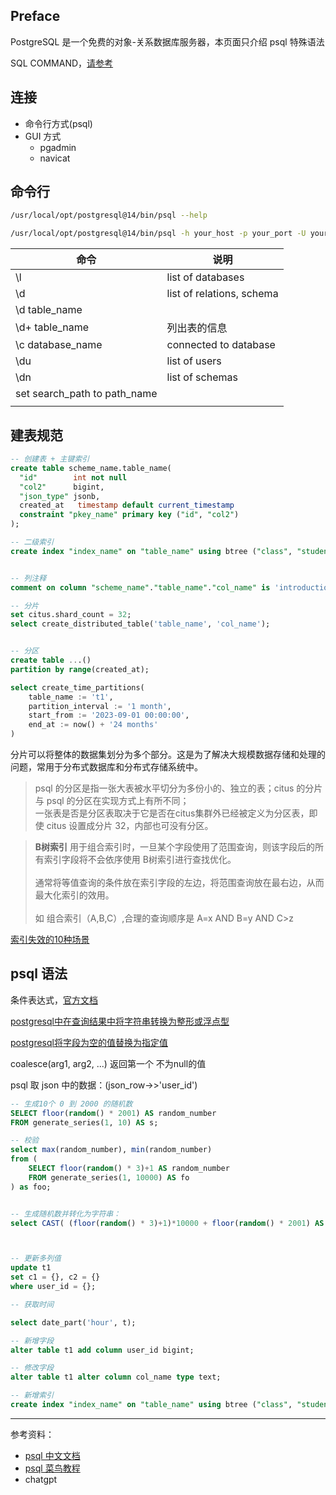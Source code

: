 
## Preface

PostgreSQL 是一个免费的对象-关系数据库服务器，本页面只介绍 psql 特殊语法

SQL COMMAND，[请参考](cs/DATABASE/base)





## 连接

- 命令行方式(psql)
- GUI 方式
  - pgadmin
  - navicat

## 命令行

```bash
/usr/local/opt/postgresql@14/bin/psql --help

/usr/local/opt/postgresql@14/bin/psql -h your_host -p your_port -U your_user -d your_database
```

| 命令                         | 说明                      |
| ---------------------------- | ------------------------- |
| \l                           | list of databases         |
| \d                           | list of relations, schema |
| \d table_name                |                           |
| \d+ table_name               | 列出表的信息              |
| \c database_name             | connected to database     |
| \du                          | list of users             |
| \dn                          | list of schemas           |
| set search_path to path_name |                           |
|                              |                           |



## 建表规范



```sql
-- 创建表 + 主键索引
create table scheme_name.table_name(
  "id"        int not null
  "col2"      bigint,
  "json_type" jsonb,
  created_at   timestamp default current_timestamp
  constraint "pkey_name" primary key ("id", "col2")
);

-- 二级索引
create index "index_name" on "table_name" using btree ("class", "student_name");


-- 列注释
comment on column "scheme_name"."table_name"."col_name" is 'introduction';

-- 分片
set citus.shard_count = 32;
select create_distributed_table('table_name', 'col_name');


-- 分区
create table ...()
partition by range(created_at);

select create_time_partitions(
    table_name := 't1',
    partition_interval := '1 month',
    start_from := '2023-09-01 00:00:00',
    end_at := now() + '24 months'
)
```

分片可以将整体的数据集划分为多个部分。这是为了解决大规模数据存储和处理的问题，常用于分布式数据库和分布式存储系统中。


> psql 的分区是指一张大表被水平切分为多份小的、独立的表；citus 的分片与 psql 的分区在实现方式上有所不同；</br>
> 一张表是否是分区表取决于它是否在citus集群外已经被定义为分区表，即使 citus 设置成分片 32，内部也可没有分区。


>**B树索引** 用于组合索引时，一旦某个字段使用了范围查询，则该字段后的所有索引字段将不会依序使用 B树索引进行查找优化。</br></br>
>通常将等值查询的条件放在索引字段的左边，将范围查询放在最右边，从而最大化索引的效用。</br></br>
>如 组合索引（A,B,C）,合理的查询顺序是 A=x AND B=y AND C>z

[索引失效的10种场景](https://zhuanlan.zhihu.com/p/455188214)


## psql 语法

条件表达式，[官方文档](https://docs.postgresql.tw/the-sql-language/functions-and-operators/conditional-expressions)

[postgresql中在查询结果中将字符串转换为整形或浮点型](https://blog.csdn.net/qq_40323256/article/details/124292446)

[postgresql将字段为空的值替换为指定值](https://www.jianshu.com/p/bf0101f06535)


coalesce(arg1, arg2, ...) 返回第一个 不为null的值


psql 取 json 中的数据：(json_row->>'user_id') 





```sql
-- 生成10个 0 到 2000 的随机数
SELECT floor(random() * 2001) AS random_number
FROM generate_series(1, 10) AS s;

-- 校验
select max(random_number), min(random_number)
from (
	SELECT floor(random() * 3)+1 AS random_number
	FROM generate_series(1, 10000) AS fo
) as foo;


-- 生成随机数并转化为字符串：
select CAST( (floor(random() * 3)+1)*10000 + floor(random() * 2001) AS VARCHAR);



-- 更新多列值
update t1
set c1 = {}, c2 = {}
where user_id = {};
```


```sql
-- 获取时间

select date_part('hour', t);
```


```sql
-- 新增字段
alter table t1 add column user_id bigint;

-- 修改字段
alter table t1 alter column col_name type text;

-- 新增索引
create index "index_name" on "table_name" using btree ("class", "student_name");
```






---------

参考资料：
- [psql 中文文档](https://docs.postgresql.tw/)
- [psql 菜鸟教程](https://www.runoob.com/postgresql/postgresql-tutorial.html)
- chatgpt
